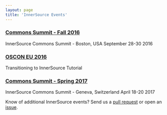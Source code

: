 ```yaml
---
layout: page
title: 'InnerSource Events'
---
```


### [Commons Summit - Fall 2016](isc-fall-2016)

InnerSource Commons Summit - Boston, USA September 28-30 2016

### [OSCON EU 2016](http://conferences.oreilly.com/oscon/open-source-eu/public/schedule/detail/53498)

Transitioning to InnerSource Tutorial

### [Commons Summit - Spring 2017](isc-spring-2017)

InnerSource Commons Summit - Geneva, Switzerland April 18-20 2017


Know of additional InnerSource events? Send us a [pull request](https://github.com/paypal/InnerSourceCommons/pulls) or open an [issue](https://github.com/paypal/InnerSourceCommons/issues).
